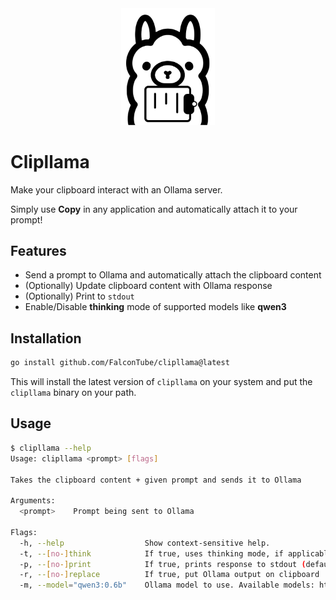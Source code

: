 <div align="center">
  <img src="./assets/logo.svg" alt="Clipllama logo" width="150">
</div>

# Clipllama

Make your clipboard interact with an Ollama server.

Simply use **Copy** in any application and automatically attach it to your prompt!

## Features

- Send a prompt to Ollama and automatically attach the clipboard content
- (Optionally) Update clipboard content with Ollama response
- (Optionally) Print to `stdout`
- Enable/Disable **thinking** mode of supported models like **qwen3**

## Installation

```bash
go install github.com/FalconTube/clipllama@latest
```

This will install the latest version of `clipllama` on your system and put the `clipllama` binary on your path.

## Usage

```bash
$ clipllama --help
Usage: clipllama <prompt> [flags]

Takes the clipboard content + given prompt and sends it to Ollama

Arguments:
  <prompt>    Prompt being sent to Ollama

Flags:
  -h, --help                  Show context-sensitive help.
  -t, --[no-]think            If true, uses thinking mode, if applicable in model. If false, adds '/no_think' to prompt
  -p, --[no-]print            If true, prints response to stdout (default: true)
  -r, --[no-]replace          If true, put Ollama output on clipboard
  -m, --model="qwen3:0.6b"    Ollama model to use. Available models: https://ollama.com/library
```
